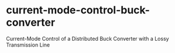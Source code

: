 # current-mode-control-buck-converter
Current-Mode Control of a Distributed Buck Converter with a Lossy Transmission Line

